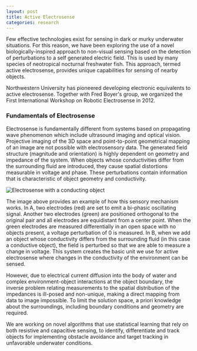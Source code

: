 ```yaml
---
layout: post
title: Active Electrosense
categories: research
---
```


Few effective technologies exist for sensing in dark or murky underwater situations. For this reason, we have been exploring the use of a novel biologically-inspired approach to non-visual sensing based on the detection of perturbations to a self generated electric field. This is used by many species of neotropical nocturnal freshwater fish. This approach, termed active electrosense, provides unique capabilities for sensing of nearby objects.

Northwestern University has pioneered developing electronic equivalents to active electrosense. Together with Fred Boyer's group, we organized the First International Workshop on Robotic Electrosense in 2012.

### Fundamentals of Electrosense

Electrosense is fundamentally different from systems based on propagating wave phenomenon which include ultrasound imaging and optical vision. Projective imaging of the 3D space and point-to-point geometrical mapping of an image are not possible with electrosensory data. The generated field structure (magnitude and orientation) is highly dependent on geometry and impedance of the system. When objects whose conductivities differ from the surrounding fluid are introduced, they cause spatial distortions measurable in voltage and phase. These perturbations contain information that is characteristic of object geometry and conductivity.

![Electrosense with a conducting object]({{site.url}}/assets/Fig01_electrosense.png)

The image above provides an example of how this sensory mechanism works.  In A, two electrodes (red) are set to emit a bi-phasic oscillating signal. Another two electrodes (green) are positioned orthogonal to the original pair and all electrodes are equidistant from a center point.  When the green electrodes are measured differentially in an open space with no objects present, a voltage perturbation of 0 is measured.  In B, when we add an object whose conductivity differs from the surrounding fluid (in this case a conductive object), the field is perturbed so that we are able to measure a change in voltage. This system creates the basic unit we use for active electrosense where changes in the conductivity of the environment can be sensed.

However, due to electrical current diffusion into the body of water and complex environment-object interactions at the object boundary, the inverse problem relating measurements to the spatial distribution of the impedances is ill-posed and non-unique, making a direct mapping from data to image impossible. To limit the solution space, a priori knowledge about the surroundings, including boundary conditions and geometry are required.

We are working on novel algorithms that use statistical learning that rely on both resistive and capacitive sensing, to identify, differentiate and track objects for implementing obstacle avoidance and target tracking in unfavorable underwater conditions. 